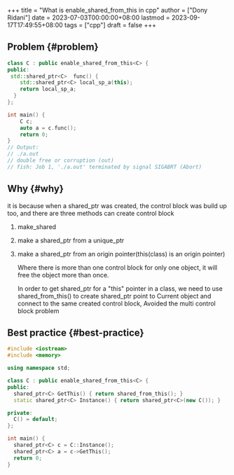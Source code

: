 +++
title = "What is enable_shared_from_this in cpp"
author = ["Dony Ridani"]
date = 2023-07-03T00:00:00+08:00
lastmod = 2023-09-17T17:49:55+08:00
tags = ["cpp"]
draft = false
+++

## Problem {#problem}

```cpp
class C : public enable_shared_from_this<C> {
public:
 std::shared_ptr<C>  func() {
    std::shared_ptr<C> local_sp_a(this);
    return local_sp_a;
  }
};

int main() {
    C c;
    auto a = c.func();
    return 0;
}
// Output:
// ./a.out
// double free or corruption (out)
// fish: Job 1, './a.out' terminated by signal SIGABRT (Abort)
```


## Why {#why}

it is because when a shared_ptr was created, the control block was build up too, and there are three methods can create control block

1.  make_shared
2.  make a shared_ptr from a unique_ptr
3.  make a shared_ptr from an origin pointer(this(class) is an origin pointer)

    Where there is more than one control block for only one object, it will free the object more than once.

    In order to get shared_ptr for a "this" pointer in a class, we need to use shared_from_this() to create shared_ptr point to Current object and connect to the same created control block, Avoided the multi control block problem


## Best practice {#best-practice}

```cpp
#include <iostream>
#include <memory>

using namespace std;

class C : public enable_shared_from_this<C> {
public:
  shared_ptr<C> GetThis() { return shared_from_this(); }
  static shared_ptr<C> Instance() { return shared_ptr<C>(new C()); }

private:
  C() = default;
};

int main() {
  shared_ptr<C> c = C::Instance();
  shared_ptr<C> a = c->GetThis();
  return 0;
}
```
